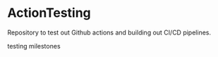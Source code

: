 # ActionTesting
Repository to test out Github actions and building out CI/CD pipelines.

testing milestones
